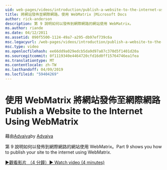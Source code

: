 ```yaml
---
uid: web-pages/videos/introduction/publish-a-website-to-the-internet-using-webmatrix
title: 將網站發佈至網際網路，使用 WebMatrix |Microsoft Docs
author: rick-anderson
description: 第 9 說明如何以發佈到網際網路的網站使用 WebMatrix。
ms.author: riande
ms.date: 04/12/2011
ms.assetid: 090f5500-1124-49a7-a295-db97ef739c6a
msc.legacyurl: /web-pages/videos/introduction/publish-a-website-to-the-internet-using-webmatrix
msc.type: video
ms.openlocfilehash: ee66dd9a029edcb5da9d97a87c370d5f1401d20a
ms.sourcegitcommit: 0f1119340e4464720cfd16d0ff15764746ea1fea
ms.translationtype: MT
ms.contentlocale: zh-TW
ms.lasthandoff: 04/09/2019
ms.locfileid: "59404269"
---
```

# <a name="publish-a-website-to-the-internet-using-webmatrix"></a><span data-ttu-id="01402-103">使用 WebMatrix 將網站發佈至網際網路</span><span class="sxs-lookup"><span data-stu-id="01402-103">Publish a Website to the Internet Using WebMatrix</span></span>

<span data-ttu-id="01402-104">藉由[Advaiya](https://twitter.com/Advaiyasolns)</span><span class="sxs-lookup"><span data-stu-id="01402-104">by [Advaiya](https://twitter.com/Advaiyasolns)</span></span>

<span data-ttu-id="01402-105">第 9 說明如何以發佈到網際網路的網站使用 WebMatrix。</span><span class="sxs-lookup"><span data-stu-id="01402-105">Part 9 shows you how to publish your site to the internet using WebMatrix.</span></span>

[<span data-ttu-id="01402-106">&#9654;觀看影片 （4 分鐘）</span><span class="sxs-lookup"><span data-stu-id="01402-106">&#9654; Watch video (4 minutes)</span></span>](https://channel9.msdn.com/Blogs/ASP-NET-Site-Videos/publish-a-website-to-the-internet-using-webmatrix)
